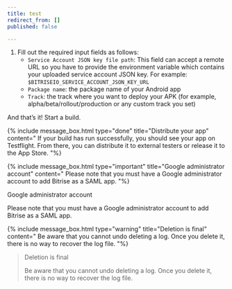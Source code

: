 ```yaml
---
title: test
redirect_from: []
published: false

---
```

1. Fill out the required input fields as follows:
   * `Service Account JSON key file path`: This field can accept a remote URL so you have to provide the environment variable which contains your uploaded service account JSON key. For example: `$BITRISEIO_SERVICE_ACCOUNT_JSON_KEY_URL`
   * `Package name`: the package name of your Android app
   * `Track`: the track where you want to deploy your APK (for example, alpha/beta/rollout/production or any custom track you set)

And that’s it! Start a build.

{% include message_box.html type="done" title="Distribute your app" content=" If your build has run successfully, you should see your app on Testflight. From there, you can distribute it to external testers or release it to the App Store. "%}

{% include message_box.html type="important" title="Google administrator account" content="
Please note that you must have a Google administrator account to add Bitrise as a SAML app.
"%}

Google administrator account

Please note that you must have a Google administrator account to add Bitrise as a SAML app.

{% include message_box.html type="warning" title="Deletion is final" content="
Be aware that you cannot undo deleting a log. Once you delete it, there is no way to recover the log file.
"%}

> Deletion is final
>
> Be aware that you cannot undo deleting a log. Once you delete it, there is no way to recover the log file.